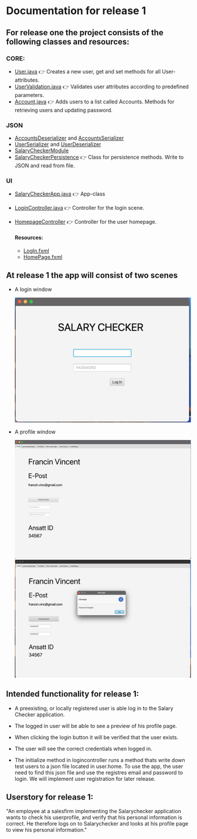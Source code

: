 # Documentation for release 1


## For release one the project consists of the following classes and resources:
### CORE:

- [User.java](../../salary-checker/core/src/main/java/salarychecker/core/User.java) :point_right: Creates a new user, get and set methods for all User-attributes.
- [UserValidation.java](../../salary-checker/core/src/main/java/salarychecker/core/UserValidation.java) :point_right: Validates user attributes according to predefined parameters.
- [Account.java](../../salary-checker/core/src/main/java/salarychecker/core/Accounts.java) :point_right: Adds users to a list called Accounts. Methods for retrieving users and updating password.

### JSON
- [AccountsDeserializer](../../salary-checker/core/src/main/java/salarychecker/json/AccountsDeserializer.java) and [AccountsSerializer](../../salary-checker/core/src/main/java/salarychecker/json/AccountsSerializer.java)
- [UserSerializer](../../salary-checker/core/src/main/java/salarychecker/json/UserSerializer.java) and [UserDeserializer](../../salary-checker/core/src/main/java/salarychecker/json/UserDeserializer.java)
- [SalaryCheckerModule](../../salary-checker/core/src/main/java/salarychecker/json/SalaryCheckerModule.java)
- [SalaryCheckerPersistence](../../salary-checker/core/src/main/java/salarychecker/json/SalaryCheckerPersistence.java) :point_right: Class for persistence methods. Write to JSON and read from file.

### UI
- [SalaryCheckerApp.java](../../salary-checker/ui/src/main/java/salarychecker/ui/SalarycheckerApp.java) :point_right: App-class
- [LoginController.java](../../salary-checker/ui/src/main/java/salarychecker/ui/LoginController.java) :point_right: Controller for the login scene.
- [HomepageController](../../salary-checker/ui/src/main/java/salarychecker/ui/HomepageController.java) :point_right: Controller for the user homepage.

    #### Resources:
    - [LogIn.fxml](../../salary-checker/ui/src/main/resources/salarychecker/ui/LogIn.fxml)
    - [HomePage.fxml](../../salary-checker/ui/src/main/resources/salarychecker/ui/HomePage.fxml)

## At release 1 the app will consist of two scenes
- A login window
    
    ![Login page](LogIn.png)
  

- A profile window
    
    ![Homepage screen](Homepage.png)
    ![Homepage with alert](Homepage%20alert.png)

## Intended functionality for release 1:
- A preexisting, or locally registered user is able log in to the Salary Checker application.
- The logged in user will be able to see a preview of his profile page.

- When clicking the login button it will be verified that the user exists. 
- The user will see the correct credentials when logged in. 

- The initialize method in logincontroller runs a method thats write down test users to a json file located in user.home. To use the app, the user need to find this json file and use the registres email and password to login. We will implement user registration for later release.


## Userstory for release 1:
"An employee at a salesfirm implementing the Salarychecker application wants to check his userprofile, and verify that his personal information is correct. He therefore logs on to Salarychecker and looks at his profile page to view his personal information."

 